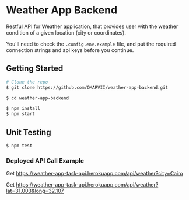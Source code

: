 # Weather App Backend
Restful API for Weather application, that provides user with the weather condition of a given location (city or coordinates).

You'll need to check the `.config.env.example` file, and put the required connection strings and api keys before you continue.


## Getting Started

```bash
# Clone the repo
$ git clone https://github.com/OMARVII/weather-app-backend.git

$ cd weather-app-backend

$ npm install
$ npm start
```

## Unit Testing
```bash
$ npm test
```

### Deployed API Call Example

 Get https://weather-app-task-api.herokuapp.com/api/weather?city=Cairo

 Get https://weather-app-task-api.herokuapp.com/api/weather?lat=31.003&long=32.107

